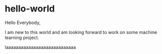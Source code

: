 # hello-world
Hello Everybody,

I am new to this world and am looking forward to work on some machine learning project.

laaaaaaaaaaaaaaaaaaaaaaaaaaaa
